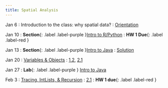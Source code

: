 ```yaml
---
title: Spatial Analysis
---
```


Jan 6
: Introduction to the class: why spatial data? 
  : [Orientation](#)

Jan 10
: **Section**{: .label .label-purple }[Intro to R/Python](#)
: **HW 1 Due**{: .label .label-red }


Jan 13
: **Section**{: .label .label-purple }[Intro to Java](#)
  : [Solution](#)

Jan 20 
: [Variables & Objects](#)
  : [1.2](#), [2.1](#)

Jan 27
: **Lab**{: .label .label-purple } [Intro to Java](#)

Feb 3
: [Tracing, IntLists, & Recursion](#)
  : [2.1](#)
: **HW 1 due**{: .label .label-red }
